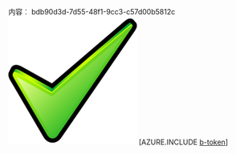 内容︰ bdb90d3d-7d55-48f1-9cc3-c57d00b5812c![图像](926b3797-bc7f-47bd-833d-96cf0dfc6052.png)
[AZURE.INCLUDE [b-token](9c2c9864-d358-43bf-b11f-ff5a4c69ffaa.md)]
